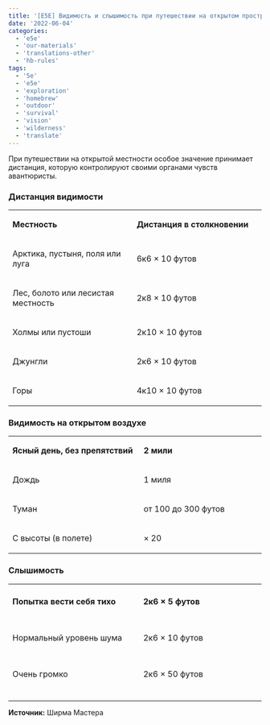 ```yaml
---
title: '[E5E] Видимость и слышимость при путешествии на открытом пространстве'
date: '2022-06-04'
categories:
  - 'e5e'
  - 'our-materials'
  - 'translations-other'
  - 'hb-rules'
tags:
  - '5e'
  - 'e5e'
  - 'exploration'
  - 'homebrew'
  - 'outdoor'
  - 'survival'
  - 'vision'
  - 'wilderness'
  - 'translate'
---
```


При путешествии на открытой местности особое значение принимает дистанция, которую контролируют своими органами чувств авантюристы.

### Дистанция видимости

<table><tbody><tr><td width="312"><p><strong>Местность</strong></p></td><td width="312"><p><strong>Дистанция в столкновении</strong></p></td></tr><tr><td width="312"><p>Арктика, пустыня, поля или луга</p></td><td width="312"><p>6к6 × 10 футов</p></td></tr><tr><td width="312"><p>Лес, болото или лесистая местность</p></td><td width="312"><p>2к8 × 10 футов</p></td></tr><tr><td width="312"><p>Холмы или пустоши</p></td><td width="312"><p>2к10 × 10 футов</p></td></tr><tr><td width="312"><p>Джунгли</p></td><td width="312"><p>2к6 × 10 футов</p></td></tr><tr><td width="312"><p>Горы</p></td><td width="312"><p>4к10 × 10 футов</p></td></tr></tbody></table>

### Видимость на открытом воздухе

<table><tbody><tr><td width="312"><p><strong>Ясный день, без препятствий</strong></p></td><td width="312"><p><strong>2 мили</strong></p></td></tr><tr><td width="312"><p>Дождь</p></td><td width="312"><p>1 миля</p></td></tr><tr><td width="312"><p>Туман</p></td><td width="312"><p>от 100 до 300 футов</p></td></tr><tr><td width="312"><p>С высоты (в полете)</p></td><td width="312"><p>× 20</p></td></tr></tbody></table>

### Слышимость

<table style="width: 100%; height: 216px;"><tbody><tr style="height: 72px;"><td style="height: 72px;" width="312"><p><strong>Попытка вести себя тихо</strong></p></td><td style="height: 72px;" width="312"><p><strong>2к6 × 5 футов</strong></p></td></tr><tr style="height: 72px;"><td style="height: 72px;" width="312"><p>Нормальный уровень шума</p></td><td style="height: 72px;" width="312"><p>2к6 × 10 футов</p></td></tr><tr style="height: 72px;"><td style="height: 72px;" width="312"><p>Очень громко</p></td><td style="height: 72px;" width="312"><p>2к6 × 50 футов</p></td></tr></tbody></table>

---

**Источник:** Ширма Мастера
